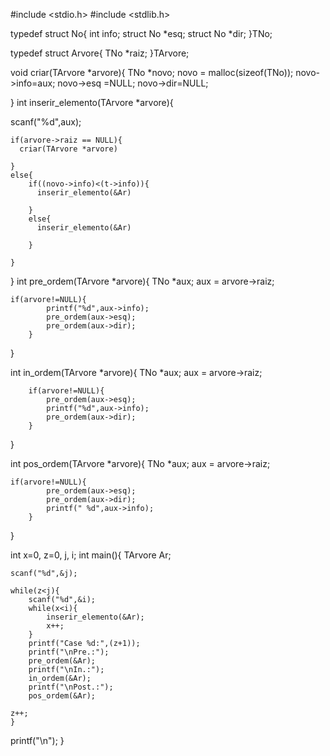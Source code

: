 #include <stdio.h>
#include <stdlib.h>

typedef struct No{
    int info;
    struct No *esq;
    struct No *dir;
}TNo;

typedef struct Arvore{
    TNo *raiz;
}TArvore;

void criar(TArvore *arvore){
TNo *novo;
novo = malloc(sizeof(TNo));
novo->info=aux;
novo->esq =NULL;
novo->dir=NULL;
  
}
int inserir_elemento(TArvore *arvore){

scanf("%d",aux);

    if(arvore->raiz == NULL){
      criar(TArvore *arvore)
        
    }
    else{
        if((novo->info)<(t->info)){
          inserir_elemento(&Ar)
            
        }
        else{
          inserir_elemento(&Ar)
          
        }

    }
}
int pre_ordem(TArvore *arvore){
    TNo *aux;
    aux = arvore->raiz;

    if(arvore!=NULL){
            printf("%d",aux->info);
            pre_ordem(aux->esq);
            pre_ordem(aux->dir);
        }
}

int in_ordem(TArvore *arvore){
    TNo *aux;
    aux = arvore->raiz;
    
        if(arvore!=NULL){
            pre_ordem(aux->esq);
            printf("%d",aux->info);
            pre_ordem(aux->dir);
        }
    
}

int pos_ordem(TArvore *arvore){
    TNo *aux;
    aux = arvore->raiz;
    
    if(arvore!=NULL){
            pre_ordem(aux->esq);
            pre_ordem(aux->dir);
            printf(" %d",aux->info);
        }

}



int x=0, z=0, j, i;
int main(){
    TArvore Ar;

    scanf("%d",&j);
    
    while(z<j){
        scanf("%d",&i);
        while(x<i){
            inserir_elemento(&Ar);
            x++;
        }
        printf("Case %d:",(z+1));
        printf("\nPre.:");
        pre_ordem(&Ar);
        printf("\nIn.:");
        in_ordem(&Ar);
        printf("\nPost.:");
        pos_ordem(&Ar);

    z++;
    }
    
printf("\n");
}
